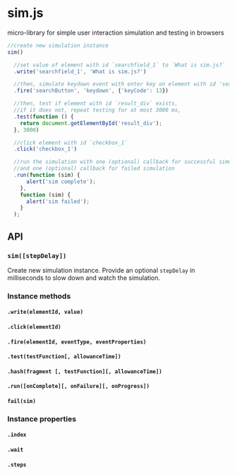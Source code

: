 # sim.js
micro-library for simple user interaction simulation and testing in browsers

```javascript
//create new simulation instance
sim()

  //set value of element with id `searchfield_1` to `What is sim.js?`
  .write('searchfield_1', 'What is sim.js?')

  //then, simulate keydown event with enter key on element with id 'searchButton'
  .fire('searchButton', 'keydown', {'keyCode': 13})

  //then, test if element with id `result_div` exists,
  //if it does not, repeat testing for at most 3000 ms,
  .test(function () {
    return document.getElementById('result_div');
  }, 3000)

  //click element with id `checkbox_1`
  .click('checkbox_1')

  //run the simulation with one (optional) callback for successful simulation,
  //and one (optional) callback for failed simulation
  .run(function (sim) {
      alert('sim complete');
    },
    function (sim) {
      alert('sim failed');
    }
  );
```

## API

### `sim([stepDelay])`

Create new simulation instance. Provide an optional `stepDelay` in milliseconds to slow down and watch the simulation.

### Instance methods

#### `.write(elementId, value)`
#### `.click(elementId)`
#### `.fire(elementId, eventType, eventProperties)`
#### `.test(testFunction[, allowanceTime])`
#### `.hash(fragment [, testFunction][, allowanceTime])`
#### `.run([onComplete][, onFailure][, onProgress])`
#### `fail(sim)`

### Instance properties

#### `.index`
#### `.wait`
#### `.steps`
